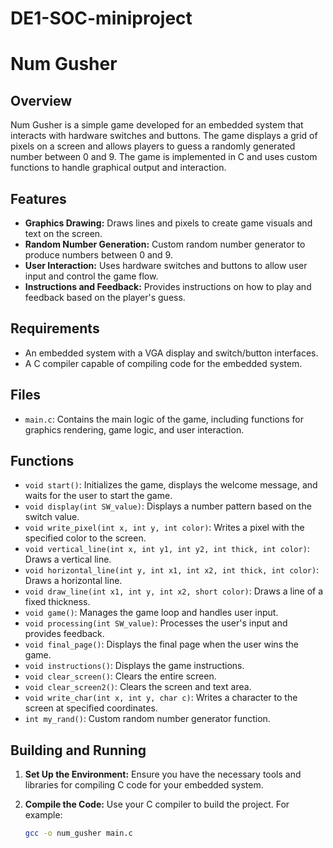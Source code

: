 # DE1-SOC-miniproject

# Num Gusher

## Overview

Num Gusher is a simple game developed for an embedded system that interacts with hardware switches and buttons. The game displays a grid of pixels on a screen and allows players to guess a randomly generated number between 0 and 9. The game is implemented in C and uses custom functions to handle graphical output and interaction.

## Features

- **Graphics Drawing:** Draws lines and pixels to create game visuals and text on the screen.
- **Random Number Generation:** Custom random number generator to produce numbers between 0 and 9.
- **User Interaction:** Uses hardware switches and buttons to allow user input and control the game flow.
- **Instructions and Feedback:** Provides instructions on how to play and feedback based on the player's guess.

## Requirements

- An embedded system with a VGA display and switch/button interfaces.
- A C compiler capable of compiling code for the embedded system.

## Files

- `main.c`: Contains the main logic of the game, including functions for graphics rendering, game logic, and user interaction.

## Functions

- `void start()`: Initializes the game, displays the welcome message, and waits for the user to start the game.
- `void display(int SW_value)`: Displays a number pattern based on the switch value.
- `void write_pixel(int x, int y, int color)`: Writes a pixel with the specified color to the screen.
- `void vertical_line(int x, int y1, int y2, int thick, int color)`: Draws a vertical line.
- `void horizontal_line(int y, int x1, int x2, int thick, int color)`: Draws a horizontal line.
- `void draw_line(int x1, int y, int x2, short color)`: Draws a line of a fixed thickness.
- `void game()`: Manages the game loop and handles user input.
- `void processing(int SW_value)`: Processes the user's input and provides feedback.
- `void final_page()`: Displays the final page when the user wins the game.
- `void instructions()`: Displays the game instructions.
- `void clear_screen()`: Clears the entire screen.
- `void clear_screen2()`: Clears the screen and text area.
- `void write_char(int x, int y, char c)`: Writes a character to the screen at specified coordinates.
- `int my_rand()`: Custom random number generator function.

## Building and Running

1. **Set Up the Environment:** Ensure you have the necessary tools and libraries for compiling C code for your embedded system.

2. **Compile the Code:** Use your C compiler to build the project. For example:
   ```bash
   gcc -o num_gusher main.c

